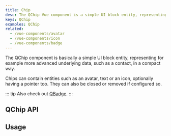 ```yaml
---
title: Chip
desc: The QChip Vue component is a simple UI block entity, representing for example more advanced underlying data, such as a contact, but in a compact way.
keys: QChip
examples: QChip
related:
  - /vue-components/avatar
  - /vue-components/icon
  - /vue-components/badge
---
```


The QChip component is basically a simple UI block entity, representing for example more advanced underlying data, such as a contact, in a compact way.

Chips can contain entities such as an avatar, text or an icon, optionally having a pointer too. They can also be closed or removed if configured so.

::: tip
Also check out [QBadge](/vue-components/badge).
:::


## QChip API

<doc-api file="QChip" />

## Usage
<doc-example title="Basic" file="Basic" />

<doc-example title="Dense" file="Dense" />

<doc-example title="Custom size" file="Sizes" />

<doc-example title="Square" file="Square" />

<doc-example title="Outline" file="Outline" />

<doc-example title="Clickable" file="Clickable" />

<doc-example title="Selected" file="Selected" />

<doc-example title="Removable" file="Removable" />

<doc-example title="Long label truncation" file="LongLabel" />
